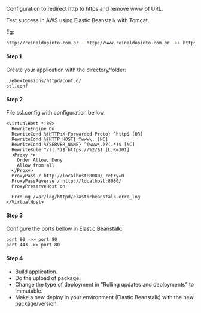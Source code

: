 
Configuration to redirect http to https and remove www of URL.

Test success in AWS using Elastic Beanstalk with Tomcat.

Eg:
```bash
http://reinaldopinto.com.br - http://www.reinaldopinto.com.br ->> https://reinaldopinto.com.br
```

#### Step 1
Create your application with the directory/folder:
```
./ebextensions/httpd/conf.d/
ssl.conf
```

#### Step 2
File ssl.config with configuration bellow:
```
<VirtualHost *:80>
  RewriteEngine On
  RewriteCond %{HTTP:X-Forwarded-Proto} ^http$ [OR]
  RewriteCond %{HTTP_HOST} ^www\. [NC]
  RewriteCond %{SERVER_NAME} ^(www\.)?(.*)$ [NC]
  RewriteRule ^/?(.*)$ https://%2/$1 [L,R=301]
  <Proxy *>
    Order Allow, Deny
    Allow from all
  </Proxy>
  ProxyPass / http://localhost:8080/ retry=0
  ProxyPassReverse / http://localhost:8080/
  ProxyPreserveHost on
  
  ErroLog /var/log/httpd/elasticbeanstalk-erro_log
</VirtualHost>
```

#### Step 3
Configure the ports bellow in Elastic Beanstalk:
```
port 80 ->> port 80
port 443 ->> port 80
```

#### Step 4
- Build application.
- Do the upload of package.
- Change the type of deployment in "Rolling updates and deployments" to Immutable.
- Make a new deploy in your environment (Elastic Beanstalk) with the new package/version.

